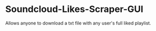 # Soundcloud-Likes-Scraper-GUI
Allows anyone to download a txt file with any user's full liked playlist.

